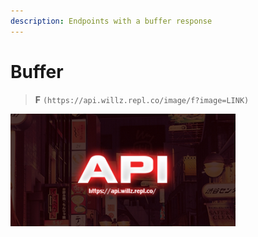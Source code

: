 ```yaml
---
description: Endpoints with a buffer response
---
```


# Buffer

> **F** `(https://api.willz.repl.co/image/f?image=LINK)`

![](../.gitbook/assets/api.png)



